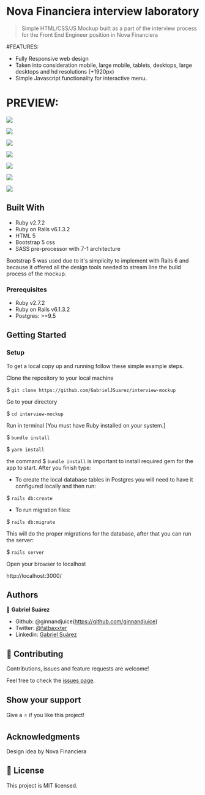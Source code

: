 # Nova Financiera interview laboratory

> Simple HTML/CSS/JS Mockup built as a part of the interview process for the Front End Engineer position in Nova Financiera

#FEATURES:

- Fully Responsive web design
- Taken into consideration mobile, large mobile, tablets, desktops, large desktops and hd resolutions (+1920px)
- Simple Javascript functionality for interactive menu.


# PREVIEW:

![](https://github.com/GabrielJSuarez/ror_capstone/blob/development/app/assets/images/1.png)

![](https://github.com/GabrielJSuarez/ror_capstone/blob/development/app/assets/images/2.png)

![](https://github.com/GabrielJSuarez/ror_capstone/blob/development/app/assets/images/3.png)

![](https://github.com/GabrielJSuarez/ror_capstone/blob/development/app/assets/images/4.png)

![](https://github.com/GabrielJSuarez/ror_capstone/blob/development/app/assets/images/5.png)

![](https://github.com/GabrielJSuarez/ror_capstone/blob/development/app/assets/images/6.png)

![](https://github.com/GabrielJSuarez/ror_capstone/blob/development/app/assets/images/7.png)

## Built With

- Ruby v2.7.2
- Ruby on Rails v6.1.3.2
- HTML 5
- Bootstrap 5 css
- SASS pre-processor with 7-1 architecture

Bootstrap 5 was used due to it's simplicity to implement with Rails 6 and because it offered all the design tools needed to stream line the build process of the mockup.

### Prerequisites

- Ruby v2.7.2
- Ruby on Rails v6.1.3.2
- Postgres: >=9.5

## Getting Started

### Setup

To get a local copy up and running follow these simple example steps.

Clone the repository to your local machine

$ `git clone https://github.com/GabrielJSuarez/interview-mockup`

Go to your directory

$ `cd interview-mockup`

Run in terminal [You must have Ruby installed on your system.]

$ `bundle install`

$ `yarn install`

the command $ `bundle install` is important to install required gem for the app to start. After you finish type:

- To create the local database tables in Postgres you will need to have it configured locally and then run:

$ `rails db:create`

- To run migration files:

$ `rails db:migrate`

This will do the proper migrations for the database, after that you can run the server:

$ `rails server`

Open your browser to localhost

http://localhost:3000/

## Authors

👤 **Gabriel Suárez**

- Github: @ginnandjuice(https://github.com/ginnandjuice)
- Twitter: [@fatbaxxter](https://twitter.com/fatbaxxter)
- Linkedin: [Gabriel Suárez](https://www.linkedin.com/in/gabriel-ginn-suarez/)

## 🤝 Contributing

Contributions, issues and feature requests are welcome!

Feel free to check the [issues page](issues/).

## Show your support

Give a ⭐️ if you like this project!

## Acknowledgments

Design idea by Nova Financiera

## 📝 License

This project is MIT licensed.

